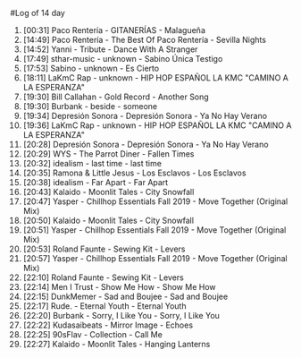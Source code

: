 #Log of 14 day

1. [00:31] Paco Rentería - GITANERÍAS - Malagueña
1. [14:49] Paco Rentería - The Best Of Paco Rentería - Sevilla Nights
1. [14:52] Yanni - Tribute - Dance With A Stranger
1. [17:49] sthar-music - unknown - Sabino Única Testigo
1. [17:53] Sabino - unknown - Es Cierto
1. [18:11] LaKmC Rap - unknown - HIP HOP ESPAÑOL LA KMC "CAMINO A LA ESPERANZA"
1. [19:30] Bill Callahan - Gold Record - Another Song
1. [19:30] Burbank - beside - someone
1. [19:34] Depresión Sonora - Depresión Sonora - Ya No Hay Verano
1. [19:36] LaKmC Rap - unknown - HIP HOP ESPAÑOL LA KMC "CAMINO A LA ESPERANZA"
1. [20:28] Depresión Sonora - Depresión Sonora - Ya No Hay Verano
1. [20:29] WYS - The Parrot Diner - Fallen Times
1. [20:32] idealism - last time - last time
1. [20:35] Ramona & Little Jesus - Los Esclavos - Los Esclavos
1. [20:38] idealism - Far Apart - Far Apart
1. [20:43] Kalaido - Moonlit Tales - City Snowfall
1. [20:47] Yasper - Chillhop Essentials Fall 2019 - Move Together (Original Mix)
1. [20:50] Kalaido - Moonlit Tales - City Snowfall
1. [20:51] Yasper - Chillhop Essentials Fall 2019 - Move Together (Original Mix)
1. [20:53] Roland Faunte - Sewing Kit - Levers
1. [20:57] Yasper - Chillhop Essentials Fall 2019 - Move Together (Original Mix)
1. [22:10] Roland Faunte - Sewing Kit - Levers
1. [22:14] Men I Trust - Show Me How - Show Me How
1. [22:15] DunkMemer - Sad and Boujee - Sad and Boujee
1. [22:17] Rude. - Eternal Youth - Eternal Youth
1. [22:20] Burbank - Sorry, I Like You - Sorry, I Like You
1. [22:22] Kudasaibeats - Mirror Image - Echoes
1. [22:25] 90sFlav - Collection - Call Me
1. [22:27] Kalaido - Moonlit Tales - Hanging Lanterns
